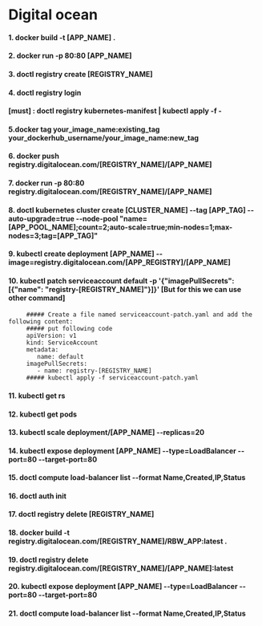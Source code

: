 # Digital ocean
#### 1. docker build -t [APP_NAME] .
#### 2. docker run -p 80:80 [APP_NAME]
#### 3. doctl registry create [REGISTRY_NAME]
#### 4. doctl registry login
#### [must] : doctl registry kubernetes-manifest | kubectl apply -f -
#### 5.docker tag your_image_name:existing_tag your_dockerhub_username/your_image_name:new_tag

#### 6. docker push registry.digitalocean.com/[REGISTRY_NAME]/[APP_NAME]
#### 7. docker run -p 80:80 registry.digitalocean.com/[REGISTRY_NAME]/[APP_NAME]
#### 8. doctl kubernetes cluster create [CLUSTER_NAME] --tag [APP_TAG] --auto-upgrade=true --node-pool "name=[APP_POOL_NAME];count=2;auto-scale=true;min-nodes=1;max-nodes=3;tag=[APP_TAG]"
#### 9. kubectl create deployment [APP_NAME] --image=registry.digitalocean.com/[APP_REGISTRY]/[APP_NAME]
#### 10. kubectl patch serviceaccount default -p '{"imagePullSecrets": [{"name": "registry-[REGISTRY_NAME]"}]}' [But for this we can use other command]
         ##### Create a file named serviceaccount-patch.yaml and add the following content:
         ##### put following code
         apiVersion: v1
         kind: ServiceAccount
         metadata:
            name: default
         imagePullSecrets:
            - name: registry-[REGISTRY_NAME]
         ##### kubectl apply -f serviceaccount-patch.yaml
#### 11. kubectl get rs
#### 12. kubectl get pods
#### 13. kubectl scale deployment/[APP_NAME] --replicas=20
#### 14. kubectl expose deployment [APP_NAME] --type=LoadBalancer --port=80 --target-port=80
#### 15. doctl compute load-balancer list --format Name,Created,IP,Status
#### 16. doctl auth init
#### 17. doctl registry delete [REGISTRY_NAME]
#### 18. docker build -t registry.digitalocean.com/[REGISTRY_NAME]/RBW_APP:latest .
#### 19. doctl registry delete registry.digitalocean.com/[REGISTRY_NAME]/[APP_NAME]:latest
#### 20. kubectl expose deployment [APP_NAME] --type=LoadBalancer --port=80 --target-port=80
#### 21. doctl compute load-balancer list --format Name,Created,IP,Status






